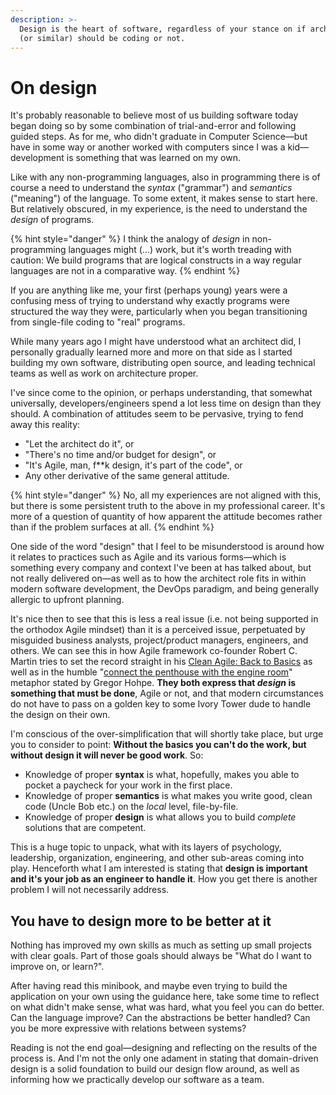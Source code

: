 ```yaml
---
description: >-
  Design is the heart of software, regardless of your stance on if architects
  (or similar) should be coding or not.
---
```


# On design

It's probably reasonable to believe most of us building software today began doing so by some combination of trial-and-error and following guided steps. As for me, who didn't graduate in Computer Science—but have in some way or another worked with computers since I was a kid—development is something that was learned on my own.

Like with any non-programming languages, also in programming there is of course a need to understand the _syntax_ ("grammar") and _semantics_ ("meaning") of the language. To some extent, it makes sense to start here. But relatively obscured, in my experience, is the need to understand the _design_ of programs.

{% hint style="danger" %}
I think the analogy of _design_ in non-programming languages might (...) work, but it's worth treading with caution: We build programs that are logical constructs in a way regular languages are not in a comparative way.
{% endhint %}

If you are anything like me, your first (perhaps young) years were a confusing mess of trying to understand why exactly programs were structured the way they were, particularly when you began transitioning from single-file coding to "real" programs.

While many years ago I might have understood what an architect did, I personally gradually learned more and more on that side as I started building my own software, distributing open source, and leading technical teams as well as work on architecture proper.

I've since come to the opinion, or perhaps understanding, that somewhat universally, developers/engineers spend a lot less time on design than they should. A combination of attitudes seem to be pervasive, trying to fend away this reality:

* "Let the architect do it", or
* "There's no time and/or budget for design", or
* "It's Agile, man, f\*\*k design, it's part of the code", or
* Any other derivative of the same general attitude.

{% hint style="danger" %}
No, all my experiences are not aligned with this, but there is some persistent truth to the above in my professional career. It's more of a question of quantity of how apparent the attitude becomes rather than if the problem surfaces at all.
{% endhint %}

One side of the word "design" that I feel to be misunderstood is around how it relates to practices such as Agile and its various forms—which is something every company and context I've been at has talked about, but not really delivered on—as well as to how the architect role fits in within modern software development, the DevOps paradigm, and being generally allergic to upfront planning.

It's nice then to see that this is less a real issue (i.e. not being supported in the orthodox Agile mindset) than it is a perceived issue, perpetuated by misguided business analysts, project/product managers, engineers, and others. We can see this in how Agile framework co-founder Robert C. Martin tries to set the record straight in his [Clean Agile: Back to Basics](https://www.oreilly.com/library/view/clean-agile-back/9780135782002/) as well as in the humble "[connect the penthouse with the engine room](https://architectelevator.com)" metaphor stated by Gregor Hohpe. **They both express that **_**design**_** is something that must be done**, Agile or not, and that modern circumstances do not have to pass on a golden key to some Ivory Tower dude to handle the design on their own.

I'm conscious of the over-simplification that will shortly take place, but urge you to consider to point: **Without the basics you can't do the work, but without design it will never be good work**. So:

* Knowledge of proper **syntax** is what, hopefully, makes you able to pocket a paycheck for your work in the first place.
* Knowledge of proper **semantics** is what makes you write good, clean code (Uncle Bob etc.) on the _local_ level, file-by-file.
* Knowledge of proper **design** is what allows you to build _complete_ solutions that are competent.

This is a huge topic to unpack, what with its layers of psychology, leadership, organization, engineering, and other sub-areas coming into play. Henceforth what I am interested is stating that **design is important and it's your job as an engineer to handle it**. How you get there is another problem I will not necessarily address.

## You have to design more to be better at it

Nothing has improved my own skills as much as setting up small projects with clear goals. Part of those goals should always be "What do I want to improve on, or learn?".

After having read this minibook, and maybe even trying to build the application on your own using the guidance here, take some time to reflect on what didn't make sense, what was hard, what you feel you can do better. Can the language improve? Can the abstractions be better handled? Can you be more expressive with relations between systems?

Reading is not the end goal—designing and reflecting on the results of the process is. And I'm not the only one adament in stating that domain-driven design is a solid foundation to build our design flow around, as well as informing how we practically develop our software as a team.
